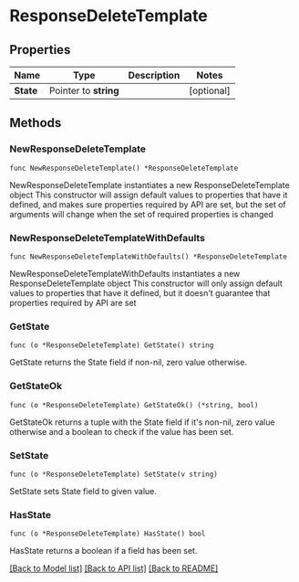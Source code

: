 # ResponseDeleteTemplate

## Properties

Name | Type | Description | Notes
------------ | ------------- | ------------- | -------------
**State** | Pointer to **string** |  | [optional] 

## Methods

### NewResponseDeleteTemplate

`func NewResponseDeleteTemplate() *ResponseDeleteTemplate`

NewResponseDeleteTemplate instantiates a new ResponseDeleteTemplate object
This constructor will assign default values to properties that have it defined,
and makes sure properties required by API are set, but the set of arguments
will change when the set of required properties is changed

### NewResponseDeleteTemplateWithDefaults

`func NewResponseDeleteTemplateWithDefaults() *ResponseDeleteTemplate`

NewResponseDeleteTemplateWithDefaults instantiates a new ResponseDeleteTemplate object
This constructor will only assign default values to properties that have it defined,
but it doesn't guarantee that properties required by API are set

### GetState

`func (o *ResponseDeleteTemplate) GetState() string`

GetState returns the State field if non-nil, zero value otherwise.

### GetStateOk

`func (o *ResponseDeleteTemplate) GetStateOk() (*string, bool)`

GetStateOk returns a tuple with the State field if it's non-nil, zero value otherwise
and a boolean to check if the value has been set.

### SetState

`func (o *ResponseDeleteTemplate) SetState(v string)`

SetState sets State field to given value.

### HasState

`func (o *ResponseDeleteTemplate) HasState() bool`

HasState returns a boolean if a field has been set.


[[Back to Model list]](../README.md#documentation-for-models) [[Back to API list]](../README.md#documentation-for-api-endpoints) [[Back to README]](../README.md)


